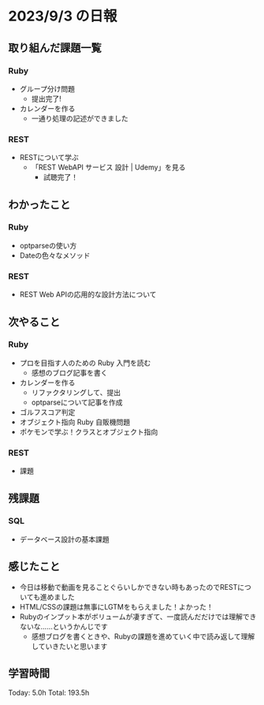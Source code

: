 # 2023/9/3 の日報

## 取り組んだ課題一覧

### Ruby

- グループ分け問題
  - 提出完了!
- カレンダーを作る
  - 一通り処理の記述ができました
 
### REST

- RESTについて学ぶ
  - 「REST WebAPI サービス 設計 | Udemy」を見る
    - 試聴完了！

## わかったこと

### Ruby

- optparseの使い方
- Dateの色々なメソッド

### REST

- REST Web APIの応用的な設計方法について

## 次やること

### Ruby

- プロを目指す人のための Ruby 入門を読む
  - 感想のブログ記事を書く
- カレンダーを作る
  - リファクタリングして、提出
  - optparseについて記事を作成
- ゴルフスコア判定
- オブジェクト指向 Ruby 自販機問題
- ポケモンで学ぶ！クラスとオブジェクト指向

### REST

- 課題

## 残課題

### SQL

- データベース設計の基本課題

## 感じたこと

- 今日は移動で動画を見ることぐらいしかできない時もあったのでRESTについても進めました
- HTML/CSSの課題は無事にLGTMをもらえました！よかった！
- Rubyのインプット本がボリュームが凄すぎて、一度読んだだけでは理解できないな……というかんじです
  - 感想ブログを書くときや、Rubyの課題を進めていく中で読み返して理解していきたいと思います

## 学習時間

Today: 5.0h
Total: 193.5h
